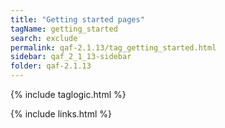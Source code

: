 ```yaml
---
title: "Getting started pages"
tagName: getting_started
search: exclude
permalink: qaf-2.1.13/tag_getting_started.html
sidebar: qaf_2_1_13-sidebar
folder: qaf-2.1.13
---
```

{% include taglogic.html %}

{% include links.html %}
